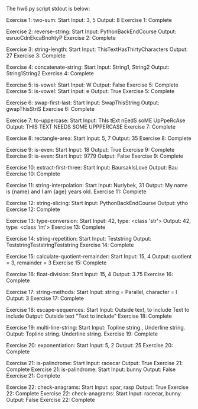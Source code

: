 The hw6.py script stdout is below:

Exercise 1: two-sum: Start
Input: 3, 5
Output: 8
Exercise 1: Complete

Exercise 2: reverse-string: Start
Input: PythonBackEndCourse
Output: esruoCdnEkcaBnohtyP
Exercise 2: Complete

Exercise 3: string-length: Start
Input: ThisTextHasThirtyCharacters
Output: 27
Exercise 3: Complete

Exercise 4: concatenate-string: Start
Input: String1, String2
Output: String1String2
Exercise 4: Complete

Exercise 5: is-vowel: Start
Input: W
Output: False
Exercise 5: Complete
Exercise 5: is-vowel: Start
Input: e
Output: True
Exercise 5: Complete

Exercise 6: swap-first-last: Start
Input: SwapThisString
Output: gwapThisStriS
Exercise 6: Complete

Exercise 7: to-uppercase: Start
Input: ThIs tExt nEedS soME UpPpeRcAse
Output: THIS TEXT NEEDS SOME UPPPERCASE
Exercise 7: Complete

Exercise 8: rectangle-area: Start
Input: 5, 7
Output: 35
Exercise 8: Complete

Exercise 9: is-even: Start
Input: 18
Output: True
Exercise 9: Complete
Exercise 9: is-even: Start
Input: 9779
Output: False
Exercise 9: Complete

Exercise 10: extract-first-three: Start
Input: BaursakIsLove
Output: Bau
Exercise 10: Complete

Exercise 11: string-interpolation: Start
Input: Nurlybek, 31
Output: My name is {name} and I am {age} years old.
Exercise 11: Complete

Exercise 12: string-slicing: Start
Input: PythonBackEndCourse
Output: ytho
Exercise 12: Complete

Exercise 13: type-conversion: Start
Input: 42, type: <class 'str'>
Output: 42, type: <class 'int'>
Exercise 13: Complete

Exercise 14: string-repetition: Start
Input: Teststring
Output: TeststringTeststringTeststring
Exercise 14: Complete

Exercise 15: calculate-quotient-remainder: Start
Input: 15, 4
Output: quotient = 3, remainder = 3
Exercise 15: Complete

Exercise 16: float-division: Start
Input: 15, 4
Output: 3.75
Exercise 16: Complete

Exercise 17: string-methods: Start
Input: string = Parallel, character = l
Output: 3
Exercise 17: Complete

Exercise 18: escape-sequences: Start
Input: Outside text, to include Text to include
Output: Outside text "Text to include"
Exercise 18: Complete

Exercise 19: multi-line-string: Start
Input: Topline string., Underline string.
Output: Topline string.
        Underline string.
Exercise 19: Complete

Exercise 20: exponentiation: Start
Input: 5, 2
Output: 25
Exercise 20: Complete

Exercise 21: is-palindrome: Start
Input: racecar
Output: True
Exercise 21: Complete
Exercise 21: is-palindrome: Start
Input: bunny
Output: False
Exercise 21: Complete

Exercise 22: check-anagrams: Start
Input: spar, rasp
Output: True
Exercise 22: Complete
Exercise 22: check-anagrams: Start
Input: racecar, bunny
Output: False
Exercise 22: Complete
